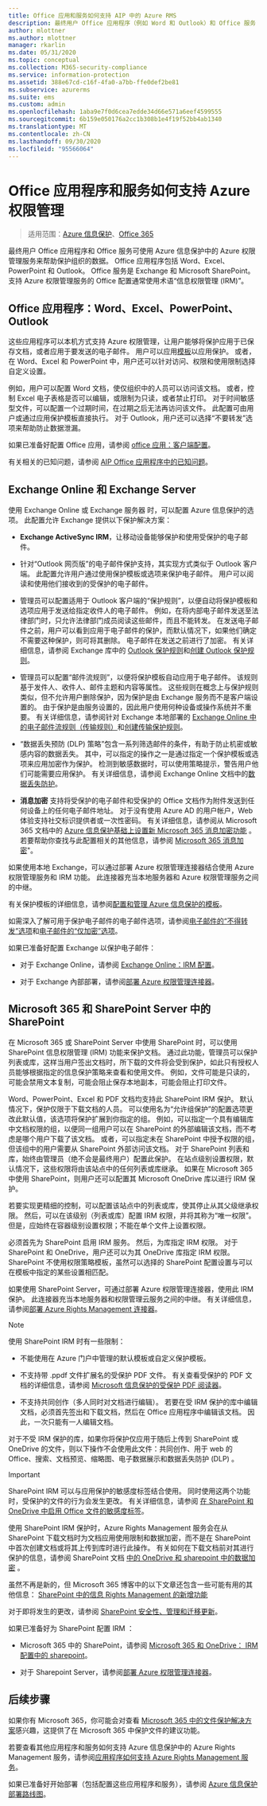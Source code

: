 ```yaml
---
title: Office 应用和服务如何支持 AIP 中的 Azure RMS
description: 最终用户 Office 应用程序（例如 Word 和 Outlook）和 Office 服务（例如 Exchange 和 SharePoint）如何使用 AIP 中的 Azure 权限管理服务来帮助保护组织的数据。
author: mlottner
ms.author: mlottner
manager: rkarlin
ms.date: 05/31/2020
ms.topic: conceptual
ms.collection: M365-security-compliance
ms.service: information-protection
ms.assetid: 388e67cd-c16f-4fa0-a7bb-ffe0def2be81
ms.subservice: azurerms
ms.suite: ems
ms.custom: admin
ms.openlocfilehash: 1aba9e7f0d6cea7edde34d66e571a6eef4599555
ms.sourcegitcommit: 6b159e050176a2cc1b308b1e4f19f52bb4ab1340
ms.translationtype: MT
ms.contentlocale: zh-CN
ms.lasthandoff: 09/30/2020
ms.locfileid: "95566064"
---
```

# <a name="how-office-applications-and-services-support-azure-rights-management"></a>Office 应用程序和服务如何支持 Azure 权限管理 

>适用范围：[Azure 信息保护](https://azure.microsoft.com/pricing/details/information-protection)、[Office 365](https://download.microsoft.com/download/E/C/F/ECF42E71-4EC0-48FF-AA00-577AC14D5B5C/Azure_Information_Protection_licensing_datasheet_EN-US.pdf)

最终用户 Office 应用程序和 Office 服务可使用 Azure 信息保护中的 Azure 权限管理服务来帮助保护组织的数据。 Office 应用程序包括 Word、Excel、PowerPoint 和 Outlook。 Office 服务是 Exchange 和 Microsoft SharePoint。 支持 Azure 权限管理服务的 Office 配置通常使用术语“信息权限管理 (IRM)”。

## <a name="office-applications-word-excel-powerpoint-outlook"></a>Office 应用程序：Word、Excel、PowerPoint、Outlook
这些应用程序可以本机方式支持 Azure 权限管理，让用户能够将保护应用于已保存文档，或者应用于要发送的电子邮件。 用户可以应用[模板](configure-policy-templates.md)以应用保护。 或者，在 Word、Excel 和 PowerPoint 中，用户还可以针对访问、权限和使用限制选择自定义设置。

例如，用户可以配置 Word 文档，使仅组织中的人员可以访问该文档。 或者，控制 Excel 电子表格是否可以编辑，或限制为只读，或者禁止打印。 对于时间敏感型文件，可以配置一个过期时间，在过期之后无法再访问该文件。 此配置可由用户或通过应用保护模板直接执行。 对于 Outlook，用户还可以选择“不要转发”选项来帮助防止数据泄漏。

如果已准备好配置 Office 应用，请参阅 [office 应用：客户端配置](configure-office-apps.md)。

有关相关的已知问题，请参阅 [AIP Office 应用程序中的已知问题](known-issues.md#aip-known-issues-in-office-applications)。

## <a name="exchange-online-and-exchange-server"></a>Exchange Online 和 Exchange Server
使用 Exchange Online 或 Exchange 服务器 时，可以配置 Azure 信息保护的选项。 此配置允许 Exchange 提供以下保护解决方案：

-   **Exchange ActiveSync IRM**，让移动设备能够保护和使用受保护的电子邮件。

-   针对“Outlook 网页版”的电子邮件保护支持，其实现方式类似于 Outlook 客户端。 此配置允许用户通过使用保护模板或选项来保护电子邮件。 用户可以阅读和使用他们接收到的受保护的电子邮件。

-   管理员可以配置适用于 Outlook 客户端的“保护规则”，以便自动将保护模板和选项应用于发送给指定收件人的电子邮件。 例如，在将内部电子邮件发送至法律部门时，只允许法律部门成员阅读这些邮件，而且不能转发。 在发送电子邮件之前，用户可以看到应用于电子邮件的保护，而默认情况下，如果他们确定不需要这种保护，则可将其删除。 电子邮件在发送之前进行了加密。 有关详细信息，请参阅 Exchange 库中的 [Outlook 保护规则](/exchange/outlook-protection-rules-exchange-2013-help)和[创建 Outlook 保护规则](/exchange/create-an-outlook-protection-rule-exchange-2013-help)。

-   管理员可以配置“邮件流规则”，以便将保护模板自动应用于电子邮件。 该规则基于发件人、收件人、邮件主题和内容等属性。 这些规则在概念上与保护规则类似，但不允许用户删除保护，因为保护是由 Exchange 服务而不是客户端设置的。 由于保护是由服务设置的，因此用户使用何种设备或操作系统并不重要。 有关详细信息，请参阅针对 Exchange 本地部署的 [Exchange Online 中的电子邮件流规则（传输规则）](/exchange/security-and-compliance/mail-flow-rules/mail-flow-rules)和[创建传输保护规则](/exchange/create-a-transport-protection-rule-exchange-2013-help)。

-   “数据丢失预防 (DLP) 策略”包含一系列筛选邮件的条件，有助于防止机密或敏感内容的数据丢失。 其中，可以指定的操作之一是通过指定一个保护模板或选项来应用加密作为保护。 检测到敏感数据时，可以使用策略提示，警告用户他们可能需要应用保护。 有关详细信息，请参阅 Exchange Online 文档中的[数据丢失防护](/exchange/security-and-compliance/data-loss-prevention/data-loss-prevention)。

-   **消息加密** 支持将受保护的电子邮件和受保护的 Office 文档作为附件发送到任何设备上的任何电子邮件地址。 对于没有使用 Azure AD 的用户帐户，Web 体验支持社交标识提供者或一次性密码。 有关详细信息，请参阅从 Microsoft 365 文档中的 [Azure 信息保护基础上设置新 Microsoft 365 消息加密功能](/microsoft-365/compliance/set-up-new-message-encryption-capabilities) 。 若要帮助你查找与此配置相关的其他信息，请参阅 [Microsoft 365 消息加密](/microsoft-365/compliance/ome)"。

如果使用本地 Exchange，可以通过部署 Azure 权限管理连接器结合使用 Azure 权限管理服务和 IRM 功能。 此连接器充当本地服务器和 Azure 权限管理服务之间的中继。

有关保护模板的详细信息，请参阅[配置和管理 Azure 信息保护的模板](configure-policy-templates.md)。

如需深入了解可用于保护电子邮件的电子邮件选项，请参阅[电子邮件的“不得转发”选项](configure-usage-rights.md#do-not-forward-option-for-emails)和[电子邮件的“仅加密”选项](configure-usage-rights.md#encrypt-only-option-for-emails)。

如果已准备好配置 Exchange 以保护电子邮件：

- 对于 Exchange Online，请参阅 [Exchange Online：IRM 配置](configure-office365.md#exchangeonline-irm-configuration)。

- 对于 Exchange 內部部署，请参阅[部署 Azure 权限管理连接器](deploy-rms-connector.md)。


## <a name="sharepoint-in-microsoft-365-and-sharepoint-server"></a>Microsoft 365 和 SharePoint Server 中的 SharePoint

在 Microsoft 365 或 SharePoint Server 中使用 SharePoint 时，可以使用 SharePoint 信息权限管理 (IRM) 功能来保护文档。 通过此功能，管理员可以保护列表或库，这样当用户签出文档时，所下载的文件将会受到保护，如此只有授权人员能够根据指定的信息保护策略来查看和使用文件。 例如，文件可能是只读的，可能会禁用文本复制，可能会阻止保存本地副本，可能会阻止打印文件。

Word、PowerPoint、Excel 和 PDF 文档均支持此 SharePoint IRM 保护。 默认情况下，保护仅限于下载文档的人员。 可以使用名为“允许组保护”的配置选项更改此默认值，该选项将保护扩展到你指定的组。 例如，可以指定一个具有编辑库中文档权限的组，以便同一组用户可以在 SharePoint 的外部编辑该文档，而不考虑是哪个用户下载了该文档。 或者，可以指定未在 SharePoint 中授予权限的组，但该组中的用户需要从 SharePoint 外部访问该文档。 对于 SharePoint 列表和库，始终由管理员（绝不会是最终用户）配置此保护。 在站点级别设置权限，默认情况下，这些权限将由该站点中的任何列表或库继承。 如果在 Microsoft 365 中使用 SharePoint，则用户还可以配置其 Microsoft OneDrive 库以进行 IRM 保护。

若要实现更精细的控制，可以配置该站点中的列表或库，使其停止从其父级继承权限。 然后，可以在该级别（列表或库）配置 IRM 权限，并将其称为“唯一权限”。 但是，应始终在容器级别设置权限；不能在单个文件上设置权限。 

必须首先为 SharePoint 启用 IRM 服务。 然后，为库指定 IRM 权限。 对于 SharePoint 和 OneDrive，用户还可以为其 OneDrive 库指定 IRM 权限。 SharePoint 不使用权限策略模板，虽然可以选择的 SharePoint 配置设置与可以在模板中指定的某些设置相匹配。

如果使用 SharePoint Server，可通过部署 Azure 权限管理连接器，使用此 IRM 保护。 此连接器充当本地服务器和权限管理云服务之间的中继。 有关详细信息，请参阅[部署 Azure Rights Management 连接器](deploy-rms-connector.md)。

> [!NOTE]
> 使用 SharePoint IRM 时有一些限制：
> 
> - 不能使用在 Azure 门户中管理的默认模板或自定义保护模板。 
> 
> - 不支持带 .ppdf 文件扩展名的受保护 PDF 文件。 有关查看受保护的 PDF 文档的详细信息，请参阅 [Microsoft 信息保护的受保护 PDF 阅读器](./rms-client/protected-pdf-readers.md)。
> 
> - 不支持共同创作（多人同时对文档进行编辑）。 若要在受 IRM 保护的库中编辑文档，必须首先签出和下载文档，然后在 Office 应用程序中编辑该文档。 因此，一次只能有一人编辑文档。

对于不受 IRM 保护的库，如果你将保护仅应用于随后上传到 SharePoint 或 OneDrive 的文件，则以下操作不会使用此文件：共同创作、用于 web 的 Office、搜索、文档预览、缩略图、电子数据展示和数据丢失防护 (DLP) 。

> [!IMPORTANT]
> SharePoint IRM 可以与应用保护的敏感度标签结合使用。 同时使用这两个功能时，受保护的文件的行为会发生更改。 有关详细信息，请参阅 [在 SharePoint 和 OneDrive 中启用 Office 文件的敏感度标签](/microsoft-365/compliance/sensitivity-labels-sharepoint-onedrive-files)。

使用 SharePoint IRM 保护时，Azure Rights Management 服务会在从 SharePoint 下载文档时为文档应用使用限制和数据加密，而不是在 SharePoint 中首次创建文档或将其上传到库时进行此操作。 有关如何在下载文档前对其进行保护的信息，请参阅 SharePoint 文档 [中的 OneDrive 和 sharepoint 中的数据加密](/microsoft-365/compliance/data-encryption-in-odb-and-spo?redirectSourcePath=%252fen-us%252farticle%252f6501b5ef-6bf7-43df-b60d-f65781847d6c) 。

虽然不再是新的，但 Microsoft 365 博客中的以下文章还包含一些可能有用的其他信息： [SharePoint 中的信息 Rights Management 的新增功能](https://www.microsoft.com/microsoft-365/blog/2012/11/09/whats-new-with-information-rights-management-in-sharepoint-and-sharepoint-online/)

对于即将发生的更改，请参阅 [SharePoint 安全性、管理和迁移更新](https://techcommunity.microsoft.com/t5/Microsoft-SharePoint-Blog/Updates-to-SharePoint-security-administration-and-migration/ba-p/549585)。

如果已准备好为 SharePoint 配置 IRM ：

- Microsoft 365 中的 SharePoint，请参阅 [Microsoft 365 和 OneDrive： IRM 配置中的 sharepoint](configure-office365.md#sharepoint-in-microsoft-365-and-onedrive-irm-configuration)。

- 对于 Sharepoint Server，请参阅[部署 Azure 权限管理连接器](deploy-rms-connector.md)。


## <a name="next-steps"></a>后续步骤

如果你有 Microsoft 365，你可能会对查看 [Microsoft 365 中的文件保护解决方案](/office365/enterprise/microsoft-cloud-it-architecture-resources#BKMK_O365fileprotect)感兴趣，这提供了在 Microsoft 365 中保护文件的建议功能。

若要查看其他应用程序和服务如何支持 Azure 信息保护中的 Azure Rights Management 服务，请参阅[应用程序如何支持 Azure Rights Management 服务](applications-support.md)。

如果已准备好开始部署（包括配置这些应用程序和服务），请参阅 [Azure 信息保护部署路线图](deployment-roadmap.md)。